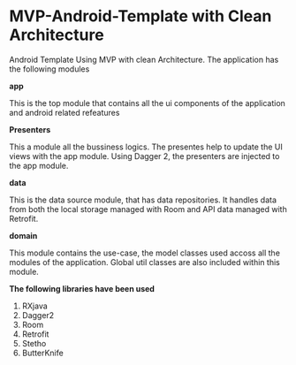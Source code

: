 # MVP-Android-Template with Clean Architecture

Android Template Using MVP with clean Architecture.
The application has the following modules

**app**

This is the top module that contains all the ui components of the application and android related refeatures

**Presenters**

This a module all the bussiness logics. The presentes help to update the UI views with the app module.
Using Dagger 2, the presenters are injected to the app module.

**data**

This is the data source module, that has data repositories. It handles data from both the local storage managed with Room and API data managed with Retrofit.

**domain**

This module contains the use-case, the model classes used accoss all the modules of the application. Global util classes are also included within this module.

**The following libraries have been used**

1. RXjava
2. Dagger2
3. Room
4. Retrofit
5. Stetho
6. ButterKnife
